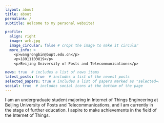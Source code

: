 ```yaml
---
layout: about
title: about
permalink: /
subtitle: Welcome to my personal website!

profile:
  align: right
  image: wrb.jpg
  image_circular: false # crops the image to make it circular
  more_info: >
    <p>wangrongbin@bupt.edu.cn</p>
    <p>18011103819</p>
    <p>Beijing University of Posts and Telecommunications</p>

news: true  # includes a list of news items
latest_posts: true  # includes a list of the newest posts
selected_papers: true # includes a list of papers marked as "selected={true}"
social: true  # includes social icons at the bottom of the page
---
```


I am an undergraduate student majoring in Internet of Things Engineering at Beijing University of Posts and Telecommunications, and I am currently in the stage of further education. I aspire to make achievements in the field of the Internet of Things.